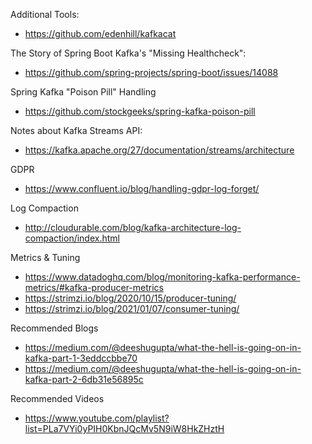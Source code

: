Additional Tools:
- https://github.com/edenhill/kafkacat

The Story of Spring Boot Kafka's "Missing Healthcheck":
- https://github.com/spring-projects/spring-boot/issues/14088

Spring Kafka "Poison Pill" Handling
- https://github.com/stockgeeks/spring-kafka-poison-pill

Notes about Kafka Streams API:
- https://kafka.apache.org/27/documentation/streams/architecture

GDPR
- https://www.confluent.io/blog/handling-gdpr-log-forget/

Log Compaction
- http://cloudurable.com/blog/kafka-architecture-log-compaction/index.html

Metrics & Tuning
- https://www.datadoghq.com/blog/monitoring-kafka-performance-metrics/#kafka-producer-metrics
- https://strimzi.io/blog/2020/10/15/producer-tuning/
- https://strimzi.io/blog/2021/01/07/consumer-tuning/

Recommended Blogs
- https://medium.com/@deeshugupta/what-the-hell-is-going-on-in-kafka-part-1-3eddccbbe70
- https://medium.com/@deeshugupta/what-the-hell-is-going-on-in-kafka-part-2-6db31e56895c

Recommended Videos
- https://www.youtube.com/playlist?list=PLa7VYi0yPIH0KbnJQcMv5N9iW8HkZHztH